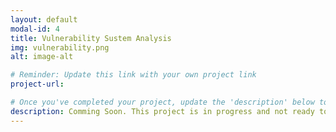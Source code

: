 ```yaml
---
layout: default
modal-id: 4
title: Vulnerability Sustem Analysis
img: vulnerability.png
alt: image-alt

# Reminder: Update this link with your own project link
project-url: 

# Once you've completed your project, update the 'description' below to this one: Created a comprehensive vulnerability assessment for an open public database server, analyzing risk factors and proposing security enhancements in line with NIST SP 800-30 to mitigate potential threats and safeguard business operations.
description: Comming Soon. This project is in progress and not ready to be published just yet. Please contact me if you'd like a sneak peek. Otherwise, stay tuned!
---
```

